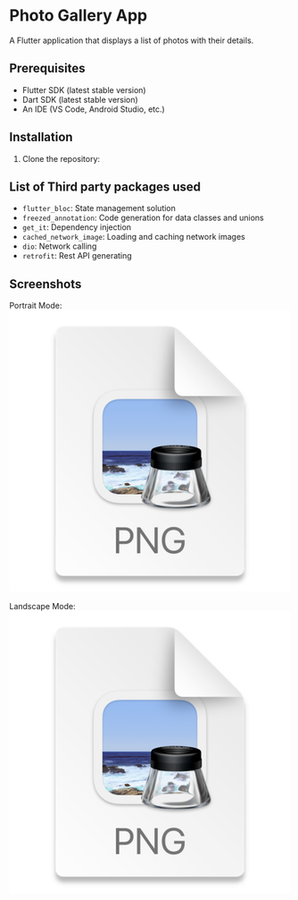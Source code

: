 # Photo Gallery App

A Flutter application that displays a list of photos with their details.

## Prerequisites

- Flutter SDK (latest stable version)
- Dart SDK (latest stable version)
- An IDE (VS Code, Android Studio, etc.)

## Installation

1. Clone the repository:

## List of Third party packages used
- `flutter_bloc`: State management solution
- `freezed_annotation`: Code generation for data classes and unions
- `get_it`: Dependency injection
- `cached_network_image`: Loading and caching network images
- `dio`: Network calling
- `retrofit`: Rest API generating


## Screenshots
Portrait Mode: 
![img.png](img.png) 

Landscape Mode:
![img_1.png](img_1.png)

